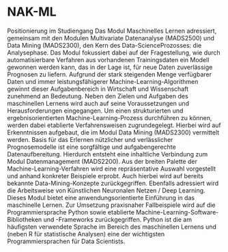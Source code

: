 # NAK-ML

Positionierung im Studiengang
Das Modul Maschinelles Lernen adressiert, gemeinsam mit den Modulen Multivariate Datenanalyse (MADS2500) und Data Mining (MADS2300), den Kern des Data-ScienceProzosses: die Analysephase. 
Das Modul fokussiert dabei auf der Fragestellung, wie durch automatisierbare Verfahren aus vorhandenen Trainingsdaten ein Modell gewonnen werden kann, das in der Lage ist, für neue Daten zuverlässige Prognosen zu liefern. 
Aufgrund der stark steigenden Menge verfügbarer Daten und immer leistungsfähigerer Machine-Learning-Algorithmen gewinnt dieser Aufgabenbereich in Wirtschaft und Wissenschaft zunehmend an Bedeutung.
Neben den Zielen und Aufgaben des maschinellen Lernens wird auch auf seine Voraussetzungen und Herausforderungen eingegangen. 
Um einen strukturierten und ergebnisorientierten Machine-Learning-Prozess durchführen zu können, werden dabei etablierte Verfahrensweisen zugrundegelegt. 
Hierbei wird auf Erkenntnissen aufgebaut, die im Modul Data Mining (MADS2300) vermittelt werden. Basis für das Erlernen nützlicher und verlässlicher Prognosemodelle ist eine sorgfältige und aufgabengerechte Datenaufbereitung. 
Hierdurch entsteht eine inhaltliche Verbindung zum Modul Datenmanagement (MADS2200). 
Aus der breiten Palette der Machine-Learning-Verfahren wird eine repräsentative Auswahl vorgestellt und anhand konkreter Beispiele erprobt. 
Auch hierbei wird auf bereits bekannte Data-Mining-Konzepte zurückgegriffen. 
Ebenfalls adressiert wird die Arbeitsweise von Künstlichen Neuronalen Netzen / Deep Learning.
Dieses Modul bietet eine anwendungsorientierte Einführung in das maschinelle Lernen.
Zur Umsetzung praxisnaher Fallbeispiele wird auf die Programmiersprache Python sowie
etablierte Machine-Learning-Software-Bibliotheken und -Frameworks zurückgegriffen. 
Python ist die am häufigsten verwendete Sprache im Bereich des maschinellen Lernens und (neben R für statistische Analysen) eine der wichtigsten Programmiersprachen für Data Scientists.